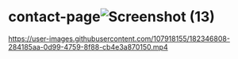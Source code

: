# contact-page![Screenshot (13)](https://user-images.githubusercontent.com/107918155/182345468-2387bf06-14a6-4bbf-b14d-32fda7f314f6.png)


https://user-images.githubusercontent.com/107918155/182346808-284185aa-0d99-4759-8f88-cb4e3a870150.mp4

